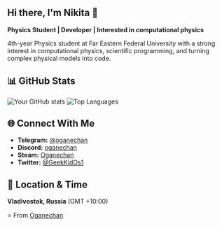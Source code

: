 ## Hi there, I'm Nikita 👋

**Physics Student | Developer | Interested in computational physics**

4th-year Physics student at Far Eastern Federal University with a strong interest in computational physics, scientific programming, and turning complex physical models into code.

## 📊 GitHub Stats

![Your GitHub stats](https://github-readme-stats.vercel.app/api?username=Oganechan&show_icons=true&theme=radical)
![Top Languages](https://github-readme-stats.vercel.app/api/top-langs/?username=Oganechan&layout=compact&theme=radical)

## 🌐 Connect With Me

- **Telegram:** [@oganechan](https://t.me/oganechan)
- **Discord:** [oganechan](https://discordapp.com/users/424810988370395136)
- **Steam:** [Oganechan](https://steamcommunity.com/profiles/76561198357139489)
- **Twitter:** [@GeekKidOs1](https://twitter.com/GeekKidOs1)

## 📍 Location & Time

**Vladivostok, Russia** (GMT +10:00)

⭐️ From [Oganechan](https://github.com/Oganechan)
